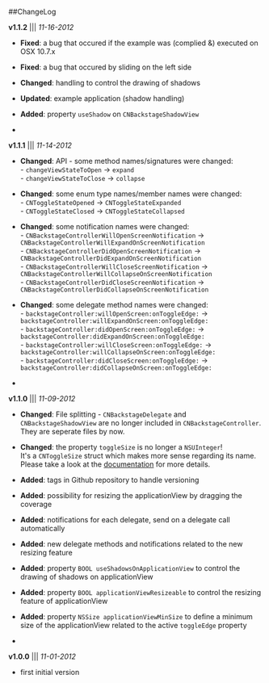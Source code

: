 ##ChangeLog

**v1.1.2** ||| *11-16-2012*
- **Fixed**: a bug that occured if the example was (complied &) executed on OSX 10.7.x
- **Fixed**: a bug that occured by sliding on the left side
- **Changed**: handling to control the drawing of shadows
- **Updated**: example application (shadow handling)
- **Added**: property `useShadow` on `CNBackstageShadowView`

-
**v1.1.1** ||| *11-14-2012*
- **Changed**: API - some method names/signatures were changed:<br />
               - `changeViewStateToOpen` &rarr; `expand`<br />
               - `changeViewStateToClose` &rarr; `collapse`<br />
- **Changed**: some enum type names/member names were changed:<br />
			   - `CNToggleStateOpened` &rarr; `CNToggleStateExpanded`<br />
			   - `CNToggleStateClosed` &rarr; `CNToggleStateCollapsed`<br />
- **Changed**: some notification names were changed:<br />
			   - `CNBackstageControllerWillOpenScreenNotification` &rarr; `CNBackstageControllerWillExpandOnScreenNotification`<br />
			   - `CNBackstageControllerDidOpenScreenNotification` &rarr; `CNBackstageControllerDidExpandOnScreenNotification`<br />
			   - `CNBackstageControllerWillCloseScreenNotification` &rarr; `CNBackstageControllerWillCollapseOnScreenNotification`<br />
			   - `CNBackstageControllerDidCloseScreenNotification` &rarr; `CNBackstageControllerDidCollapseOnScreenNotification`<br />
- **Changed**: some delegate method names were changed:<br />
               - `backstageController:willOpenScreen:onToggleEdge:` &rarr; `backstageController:willExpandOnScreen:onToggleEdge:`<br />
               - `backstageController:didOpenScreen:onToggleEdge:` &rarr; `backstageController:didExpandOnScreen:onToggleEdge:`<br />
               - `backstageController:willCloseScreen:onToggleEdge:` &rarr; `backstageController:willCollapseOnScreen:onToggleEdge:`<br />
               - `backstageController:didCloseScreen:onToggleEdge:` &rarr; `backstageController:didCollapseOnScreen:onToggleEdge:`<br />

-
**v1.1.0** ||| *11-09-2012*
- **Changed**: File splitting - `CNBackstageDelegate` and `CNBackstageShadowView` are no longer included in `CNBackstageController`. They are seperate files by now.
- **Changed**: the property `toggleSize` is no longer a `NSUInteger`!<br>It's a `CNToggleSize` struct which makes more sense regarding its name. Please take a look at the [documentation](http://cnbackstagecontroller.cocoanaut.com/documentation/Classes/CNBackstageController.html#//api/name/toggleSize) for more details.
- **Added**: tags in Github repository to handle versioning
- **Added**: possibility for resizing the applicationView by dragging the coverage
- **Added**: notifications for each delegate, send on a delegate call automatically
- **Added**: new delegate methods and notifications related to the new resizing feature
- **Added**: property `BOOL useShadowsOnApplicationView` to control the drawing of shadows on applicationView
- **Added**: property `BOOL applicationViewResizeable` to control the resizing feature of applicationView
- **Added**: property `NSSize applicationViewMinSize` to define a minimum size of the applicationView related to the active `toggleEdge` property

-
**v1.0.0** ||| *11-01-2012*
- first initial version